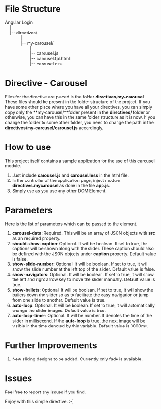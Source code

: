 # File Structure #
Angular Login  
&nbsp;&nbsp;&nbsp;&nbsp;|  
&nbsp;&nbsp;&nbsp;&nbsp;|-- directives/  
&nbsp;&nbsp;&nbsp;&nbsp;&nbsp;&nbsp;&nbsp;&nbsp;&nbsp;&nbsp;&nbsp;&nbsp;&nbsp;|  
&nbsp;&nbsp;&nbsp;&nbsp;&nbsp;&nbsp;&nbsp;&nbsp;&nbsp;&nbsp;&nbsp;&nbsp;&nbsp;|-- my-carousel/  
&nbsp;&nbsp;&nbsp;&nbsp;&nbsp;&nbsp;&nbsp;&nbsp;&nbsp;&nbsp;&nbsp;&nbsp;&nbsp;&nbsp;&nbsp;&nbsp;&nbsp;&nbsp;&nbsp;&nbsp;&nbsp;|  
&nbsp;&nbsp;&nbsp;&nbsp;&nbsp;&nbsp;&nbsp;&nbsp;&nbsp;&nbsp;&nbsp;&nbsp;&nbsp;&nbsp;&nbsp;&nbsp;&nbsp;&nbsp;&nbsp;&nbsp;&nbsp;|-- carousel.js  
&nbsp;&nbsp;&nbsp;&nbsp;&nbsp;&nbsp;&nbsp;&nbsp;&nbsp;&nbsp;&nbsp;&nbsp;&nbsp;&nbsp;&nbsp;&nbsp;&nbsp;&nbsp;&nbsp;&nbsp;&nbsp;|-- carousel.tpl.html  
&nbsp;&nbsp;&nbsp;&nbsp;&nbsp;&nbsp;&nbsp;&nbsp;&nbsp;&nbsp;&nbsp;&nbsp;&nbsp;&nbsp;&nbsp;&nbsp;&nbsp;&nbsp;&nbsp;&nbsp;&nbsp;|-- carousel.css  

# Directive - Carousel #
Files for the directive are placed in the folder **directives/my-carousel**. These files should be present in the folder
structure of the project. If you have some other place where you have all your directives, you can simply copy only the
**my-carousel/**folder present in the **directives/** folder or otherwise, you can have this in the same folder
 structure as it is now. If you change the folder to some other folder, you need to change the path in the **directives/my-carousel/carousel.js** 
 accordingly.

# How to use #
This project itself contains a sample application for the use of this carousel module.
1. Just include **carousel.js** and **carousel.less** in the html file.
2. In the controller of the application page, inject module **directives.mycarousel** as done in the file **app.js**.
3. Simply use **<my-carousel>** as you use any other DOM Element.

# Parameters #
Here is the list of parameters which can be passed to the element.

1. **carousel-data**: Required. This will be an array of JSON objects with **src** as an required property.  
2. **should-show-caption**: Optional. It will be boolean. If set to true, the captions will be shown along with the slider.
These caption should also be defined with the JSON objects under **caption** property. Default value is false.  
3. **show-slide-number**: Optional. It will be boolean. If set to true, it will show the slide number at the left top of the
slider. Default value is false.  
4. **show-navigators**: Optional. It will be boolean. If set to true, it will show the left and right arrow key to move the
slider manually. Default value is true.  
5. **show-bullets**: Optional. It will be boolean. If set to true, it will show the bullets down the slider so as to facilitate
the easy navigation or jump from one slide to another. Default value is true.  
6. **auto-loop**: Optional. It will be boolean. If set to true, it will automatically change the slider images. Default value is
true.  
7. **auto-loop-timer**: Optional. It will be number. It denotes the time of the slider in millisecond. If the **auto-loop** is true,
the next image will be visible in the time denoted by this variable. Default value is 3000ms.

# Further Improvements #
1. New sliding designs to be added. Currently only fade is available.  


# Issues #
Feel free to report any issues if you find.  
  
Enjoy with this simple directive. :-)
